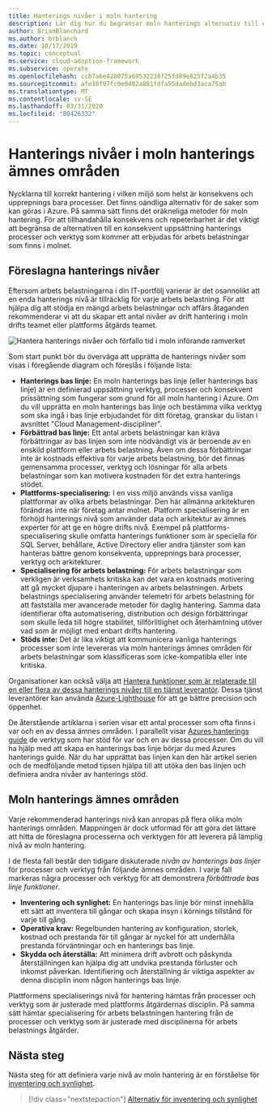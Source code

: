 ```yaml
---
title: Hanterings nivåer i moln hantering
description: Lär dig hur du begränsar moln hanterings alternativ till en konsekvent uppsättning processer och verktyg som du kan erbjuda för arbets belastningar som finns i molnet.
author: BrianBlanchard
ms.author: brblanch
ms.date: 10/17/2019
ms.topic: conceptual
ms.service: cloud-adoption-framework
ms.subservice: operate
ms.openlocfilehash: ccb7a6e428075a69532238f25fd89e825f2a4b35
ms.sourcegitcommit: afe10f97fc0e0402a881fdfa55dadebd3aca75ab
ms.translationtype: MT
ms.contentlocale: sv-SE
ms.lasthandoff: 03/31/2020
ms.locfileid: "80426332"
---
```

# <a name="management-leveling-across-cloud-management-disciplines"></a>Hanterings nivåer i moln hanterings ämnes områden

Nycklarna till korrekt hantering i vilken miljö som helst är konsekvens och upprepnings bara processer. Det finns oändliga alternativ för de saker som kan göras i Azure. På samma sätt finns det oräkneliga metoder för moln hantering. För att tillhandahålla konsekvens och repeterbarhet är det viktigt att begränsa de alternativen till en konsekvent uppsättning hanterings processer och verktyg som kommer att erbjudas för arbets belastningar som finns i molnet.

## <a name="suggested-management-levels"></a>Föreslagna hanterings nivåer

Eftersom arbets belastningarna i din IT-portfölj varierar är det osannolikt att en enda hanterings nivå är tillräcklig för varje arbets belastning. För att hjälpa dig att stödja en mängd arbets belastningar och affärs åtaganden rekommenderar vi att du skapar ett antal nivåer av drift hantering i moln drifts teamet eller plattforms åtgärds teamet.

![Hantera hanterings nivåer och förfallo tid i moln införande ramverket](../../_images/manage/cloud-management-maturity.png)

Som start punkt bör du överväga att upprätta de hanterings nivåer som visas i föregående diagram och föreslås i följande lista:

- **Hanterings bas linje:** En moln hanterings bas linje (eller hanterings bas linje) är en definierad uppsättning verktyg, processer och konsekvent prissättning som fungerar som grund för all moln hantering i Azure. Om du vill upprätta en moln hanterings bas linje och bestämma vilka verktyg som ska ingå i bas linje erbjudandet för ditt företag, granskar du listan i avsnittet "Cloud Management-discipliner".
- **Förbättrad bas linje:** Ett antal arbets belastningar kan kräva förbättringar av bas linjen som inte nödvändigt vis är beroende av en enskild plattform eller arbets belastning. Även om dessa förbättringar inte är kostnads effektiva för varje arbets belastning, bör det finnas gemensamma processer, verktyg och lösningar för alla arbets belastningar som kan motivera kostnaden för det extra hanterings stödet.
- **Plattforms-specialisering:** I en viss miljö används vissa vanliga plattformar av olika arbets belastningar. Den här allmänna arkitekturen förändras inte när företag antar molnet. Platform specialisering är en förhöjd hanterings nivå som använder data och arkitektur av ämnes experter för att ge en högre drifts nivå. Exempel på plattforms-specialisering skulle omfatta hanterings funktioner som är speciella för SQL Server, behållare, Active Directory eller andra tjänster som kan hanteras bättre genom konsekventa, upprepnings bara processer, verktyg och arkitekturer.
- **Specialisering för arbets belastning:** För arbets belastningar som verkligen är verksamhets kritiska kan det vara en kostnads motivering att gå mycket djupare i hanteringen av arbets belastningen. Arbets belastnings specialisering använder telemetri för arbets belastning för att fastställa mer avancerade metoder för daglig hantering. Samma data identifierar ofta automatisering, distribution och design förbättringar som skulle leda till högre stabilitet, tillförlitlighet och återhämtning utöver vad som är möjligt med enbart drifts hantering.
- **Stöds inte:** Det är lika viktigt att kommunicera vanliga hanterings processer som inte levereras via moln hanterings ämnes områden för arbets belastningar som klassificeras som icke-kompatibla eller inte kritiska.

Organisationer kan också välja att [Hantera funktioner som är relaterade till en eller flera av dessa hanterings nivåer till en tjänst leverantör](https://www.microsoft.com/cloud-adoption-framework-offers?ot=manage). Dessa tjänst leverantörer kan använda [Azure-Lighthouse](https://azure.com/lighthouse) för att ge bättre precision och öppenhet.

De återstående artiklarna i serien visar ett antal processer som ofta finns i var och en av dessa ämnes områden.
I parallellt visar [Azures hanterings guide](../azure-management-guide/index.md) de verktyg som har stöd för var och en av dessa processer. Om du vill ha hjälp med att skapa en hanterings bas linje börjar du med Azures hanterings guide. När du har upprättat bas linjen kan den här artikel serien och de medföljande metod tipsen hjälpa till att utöka den bas linjen och definiera andra nivåer av hanterings stöd.

## <a name="cloud-management-disciplines"></a>Moln hanterings ämnes områden

Varje rekommenderad hanterings nivå kan anropas på flera olika moln hanterings områden. Mappningen är dock utformad för att göra det lättare att hitta de föreslagna processerna och verktygen för att leverera på lämplig nivå av moln hantering.

I de flesta fall består den tidigare diskuterade *nivån av hanterings bas linjer* för processer och verktyg från följande ämnes områden. I varje fall markeras några processer och verktyg för att demonstrera *förbättrade bas linje funktioner*.

- **Inventering och synlighet:** En hanterings bas linje bör minst innehålla ett sätt att inventera till gångar och skapa insyn i körnings tillstånd för varje till gång.
- **Operativa krav:** Regelbunden hantering av konfiguration, storlek, kostnad och prestanda för till gångar är nyckel för att underhålla prestanda förväntningar och en hanterings bas linje.
- **Skydda och återställa:** Att minimera drift avbrott och påskynda återställningen kan hjälpa dig att undvika prestanda förluster och inkomst påverkan. Identifiering och återställning är viktiga aspekter av denna disciplin inom någon hanterings bas linje.

Plattformens specialiserings nivå för hantering hämtas från processer och verktyg som är justerade med plattforms åtgärdernas disciplin. På samma sätt hämtar specialisering för arbets belastningen hantering från de processer och verktyg som är justerade med disciplinerna för arbets belastnings åtgärder.

## <a name="next-steps"></a>Nästa steg

Nästa steg för att definiera varje nivå av moln hantering är en förståelse för [inventering och synlighet](./inventory.md).

> [!div class="nextstepaction"]
> [Alternativ för inventering och synlighet](./inventory.md)

